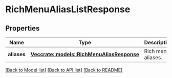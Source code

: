 # RichMenuAliasListResponse

## Properties

Name | Type | Description | Notes
------------ | ------------- | ------------- | -------------
**aliases** | [**Vec<crate::models::RichMenuAliasResponse>**](RichMenuAliasResponse.md) | Rich menu aliases. | 

[[Back to Model list]](../README.md#documentation-for-models) [[Back to API list]](../README.md#documentation-for-api-endpoints) [[Back to README]](../README.md)


